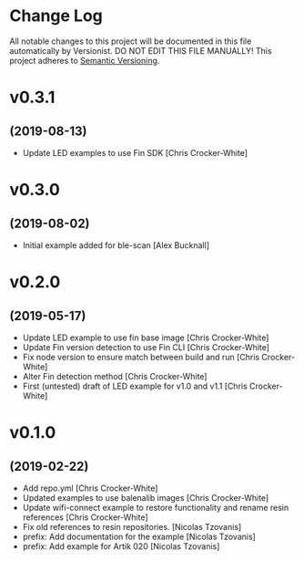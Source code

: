 # Change Log

All notable changes to this project will be documented in this file
automatically by Versionist. DO NOT EDIT THIS FILE MANUALLY!
This project adheres to [Semantic Versioning](http://semver.org/).

# v0.3.1
## (2019-08-13)

* Update LED examples to use Fin SDK [Chris Crocker-White]

# v0.3.0
## (2019-08-02)

* Initial example added for ble-scan [Alex Bucknall]

# v0.2.0
## (2019-05-17)

* Update LED example to use fin base image [Chris Crocker-White]
* Update Fin version detection to use Fin CLI [Chris Crocker-White]
* Fix node version to ensure match between build and run [Chris Crocker-White]
* Alter Fin detection method [Chris Crocker-White]
* First (untested) draft of LED example for v1.0 and v1.1 [Chris Crocker-White]

# v0.1.0
## (2019-02-22)

* Add repo.yml [Chris Crocker-White]
* Updated examples to use balenalib images [Chris Crocker-White]
* Update wifi-connect example to restore functionality and rename resin references [Chris Crocker-White]
* Fix old references to resin repositories. [Nicolas Tzovanis]
* prefix: Add documentation for the example [Nicolas Tzovanis]
* prefix: Add example for Artik 020 [Nicolas Tzovanis]
